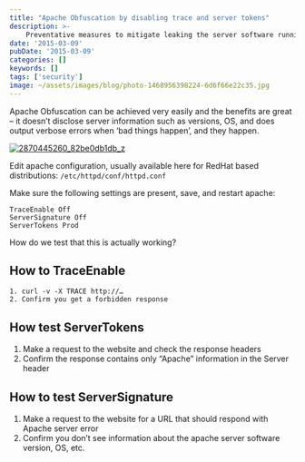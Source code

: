 ```yaml
---
title: "Apache Obfuscation by disabling trace and server tokens"
description: >-
    Preventative measures to mitigate leaking the server software running
date: '2015-03-09'
pubDate: '2015-03-09'
categories: []
keywords: []
tags: ['security']
image: ~/assets/images/blog/photo-1468956398224-6d6f66e22c35.jpg
---
```


Apache Obfuscation can be achieved very easily and the benefits are great – it doesn’t disclose server information such as versions, OS, and does output verbose errors when ‘bad things happen’, and they happen.

[![2870445260_82be0db1db_z](https://web.archive.org/web/20150312155601im_/http://enginx.com/wp-content/uploads/2015/03/2870445260_82be0db1db_z.jpg)](http://enginx.com/wp-content/uploads/2015/03/2870445260_82be0db1db_z.jpg)

Edit apache configuration, usually available here for RedHat based distributions: `/etc/httpd/conf/httpd.conf`

Make sure the following settings are present, save, and restart apache:

```
TraceEnable Off  
ServerSignature Off  
ServerTokens Prod
```

How do we test that this is actually working?

## How to TraceEnable

```
1. curl -v -X TRACE http://…  
2. Confirm you get a forbidden response
```

## How test ServerTokens

1. Make a request to the website and check the response headers  
2. Confirm the response contains only “Apache” information in the Server header

## How to test ServerSignature

1. Make a request to the website for a URL that should respond with Apache server error  
2. Confirm you don’t see information about the apache server software version, OS, etc.